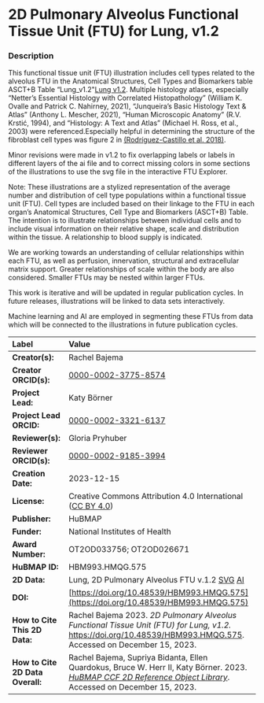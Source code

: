 # 2D Pulmonary Alveolus Functional Tissue Unit (FTU) for Lung, v1.2

### Description
This functional tissue unit (FTU) illustration includes cell types related to the alveolus FTU in the Anatomical Structures, Cell Types and Biomarkers table ASCT+B Table “Lung_v1.2"[Lung v1.2](https://doi.org/10.48539/HBM396.QVLQ.449). Multiple histology atlases, especially “Netter’s Essential Histology with Correlated Histopathology” (William K. Ovalle and Patrick C. Nahirney, 2021), “Junqueira’s Basic Histology Text & Atlas” (Anthony L. Mescher, 2021), “Human Microscopic Anatomy” (R.V. Krstić, 1994), and “Histology: A Text and Atlas” (Michael H. Ross, et al., 2003) were referenced.Especially helpful in determining the structure of the fibroblast cell types was figure 2 in [(Rodríguez-Castillo et al. 2018)](https://doi.org/10.1186/s12931-018-0837-5).

Minor revisions were made in v1.2 to fix overlapping labels or labels in different layers of the ai file and to correct missing colors in some sections of the illustrations to use the svg file in the interactive FTU Explorer. 

Note: These illustrations are a stylized representation of the average number and distribution of cell type populations within a functional tissue unit (FTU). Cell types are included based on their linkage to the FTU in each organ’s Anatomical Structures, Cell Type and Biomarkers (ASCT+B) Table. The intention is to illustrate relationships between individual cells and to include visual information on their relative shape, scale and distribution within the tissue. A relationship to blood supply is indicated.

We are working towards an understanding of cellular relationships within each FTU, as well as perfusion, innervation, structural and extracellular matrix support. Greater relationships of scale within the body are also considered. Smaller FTUs may be nested within larger FTUs.

This work is iterative and will be updated in regular publication cycles. In future releases, illustrations will be linked to data sets interactively. 

Machine learning and AI are employed in segmenting these FTUs from data which will be connected to the illustrations in future publication cycles.

| Label | Value |
| :------------- |:-------------|
| **Creator(s):** | Rachel Bajema |
| **Creator ORCID(s):** | [0000-0002-3775-8574](https://orcid.org/0000-0002-3775-8574) |
| **Project Lead:** | Katy B&ouml;rner |
| **Project Lead ORCID:** | [0000-0002-3321-6137](https://orcid.org/0000-0002-3321-6137) |
| **Reviewer(s):** | Gloria Pryhuber |
| **Reviewer ORCID(s):** | [0000-0002-9185-3994](https://orcid.org/0000-0002-9185-3994) |
| **Creation Date:** | 2023-12-15 |
| **License:** | Creative Commons Attribution 4.0 International ([CC BY 4.0](https://creativecommons.org/licenses/by/4.0/)) |
| **Publisher:** | HuBMAP |
| **Funder:** | National Institutes of Health |
| **Award Number:** | OT2OD033756; OT2OD026671 |
| **HuBMAP ID:** |HBM993.HMQG.575 |
| **2D Data:** | Lung, 2D Pulmonary Alveolus FTU v.1.2 [SVG](https://cdn.humanatlas.io/hra-releases/v2.0/2d-ftu/2d-ftu-lung-pulmonary-alveolus.svg) [AI](https://cdn.humanatlas.io/hra-releases/v2.0/2d-ftu/2d-ftu-lung-pulmonary-alveolus.ai) |
| **DOI:** | [https://doi.org/10.48539/HBM993.HMQG.575](https://doi.org/10.48539/HBM993.HMQG.575) |
| **How to Cite This 2D Data:** | Rachel Bajema 2023. *2D Pulmonary Alveolus Functional Tissue Unit (FTU) for Lung, v1.2.* https://doi.org/10.48539/HBM993.HMQG.575. Accessed on December 15, 2023.|
| **How to Cite 2D Data Overall:** | Rachel Bajema, Supriya Bidanta, Ellen Quardokus,  Bruce W. Herr II, Katy Börner. 2023. [*HuBMAP CCF 2D Reference Object Library*](https://humanatlas.io/2d-ftu-illustrations). Accessed on December 15, 2023. |
